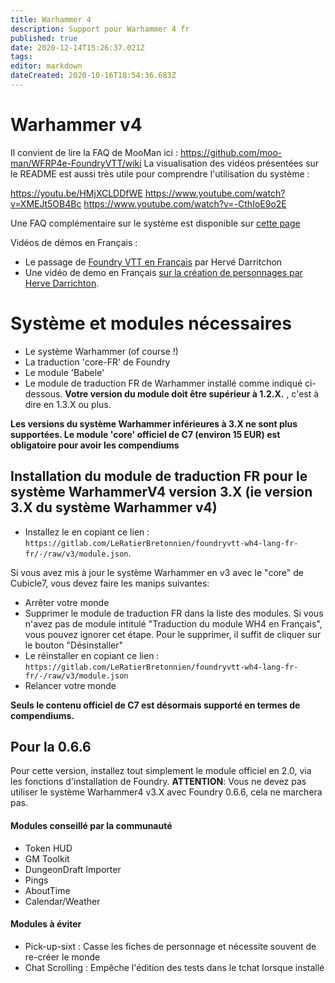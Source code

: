 ```yaml
---
title: Warhammer 4
description: Support pour Warhammer 4 fr
published: true
date: 2020-12-14T15:26:37.021Z
tags: 
editor: markdown
dateCreated: 2020-10-16T18:54:36.683Z
---
```


# Warhammer v4

Il convient de lire la FAQ de MooMan ici : https://github.com/moo-man/WFRP4e-FoundryVTT/wiki
La visualisation des vidéos présentées sur le README est aussi très utile pour comprendre l'utilisation du système : 

https://youtu.be/HMjXCLDDfWE
https://www.youtube.com/watch?v=XMEJt5OB4Bc
https://www.youtube.com/watch?v=-CthIoE9o2E

Une FAQ complémentaire sur le système est disponible sur [cette page](/fr/faq/faq-wfrp4e)

Vidéos de démos en Français : 
- Le passage de [Foundry VTT en Français](https://www.youtube.com/watch?v=VQClVes0JyI) par Hervé Darritchon
- Une vidéo de demo en Français [sur la création de personnages par Herve Darrichton](https://www.youtube.com/watch?v=AO6ONw1Zmxs).

# Système et modules nécessaires
 
 - Le système Warhammer (of course !)
 - La traduction 'core-FR' de Foundry
 - Le module 'Babele'
 - Le module de traduction FR de Warhammer installé comme indiqué ci-dessous. **Votre version du module doit être supérieur à 1.2.X.** , c'est à dire en 1.3.X ou plus.
 
 **Les versions du système Warhammer inférieures à 3.X ne sont plus supportées. Le module 'core' officiel de C7 (environ 15 EUR) est obligatoire pour avoir les compendiums**
 
## Installation du module de traduction FR pour le système WarhammerV4 version 3.X (ie version 3.X du système Warhammer v4)

- Installez le en copiant ce lien : `https://gitlab.com/LeRatierBretonnien/foundryvtt-wh4-lang-fr-fr/-/raw/v3/module.json`.

Si vous avez mis à jour le système Warhammer en v3 avec le "core" de Cubicle7, vous devez faire les manips suivantes: 

- Arrêter votre monde
- Supprimer le module de traduction FR dans la liste des modules. Si vous n'avez pas de module intitulé "Traduction du module WH4 en Français", vous pouvez ignorer cet étape. Pour le supprimer, il suffit de cliquer sur le bouton "Désinstaller"
- Le réinstaller en copiant ce lien : `https://gitlab.com/LeRatierBretonnien/foundryvtt-wh4-lang-fr-fr/-/raw/v3/module.json` 
- Relancer votre monde

**Seuls le contenu officiel de C7 est désormais supporté en termes de compendiums.**

## Pour la 0.6.6

Pour cette version, installez tout simplement le module officiel en 2.0, via les fonctions d'installation de Foundry. **ATTENTION**: Vous ne devez pas utiliser le système Warhammer4 v3.X avec Foundry 0.6.6, cela ne marchera pas.


#### Modules conseillé par la communauté

- Token HUD
- GM Toolkit
- DungeonDraft Importer
- Pings
- AboutTime
- Calendar/Weather

#### Modules à éviter

 - Pick-up-sixt : Casse les fiches de personnage et nécessite souvent de re-créer le monde
 - Chat Scrolling : Empêche l'édition des tests dans le tchat lorsque installé
 